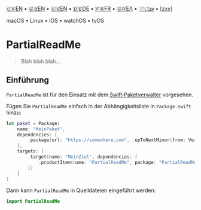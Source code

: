 

[🇨🇦EN](🇨🇦EN%20Read%20Me.md) • [🇬🇧EN](🇬🇧EN%20Read%20Me.md) • [🇺🇸EN](🇺🇸EN%20Read%20Me.md) • [🇩🇪DE](🇩🇪DE%20Lies%20mich.md) • [🇫🇷FR](🇫🇷FR%20Lisez%20moi.md) • [🇬🇷ΕΛ](🇬🇷ΕΛ%20Με%20διαβάστε.md) • [🇮🇱עב](🇮🇱עב%20קרא%20אותי.md) • [[zxx]]([zxx]%20Read%20Me.md) <!--Skip in Jazzy-->

macOS • Linux • iOS • watchOS • tvOS

# PartialReadMe

> Blah blah blah...

## Einführung

`PartialReadMe` ist für den Einsatz mit dem [Swift‐Paketverwalter](https://swift.org/package-manager/) vorgesehen.

Fügen Sie `PartialReadMe` einfach in der Abhängigkeitsliste in `Package.swift` hinzu:

```swift
let paket = Package(
    name: "MeinPaket",
    dependencies: [
        .package(url: "https://somewhere.com", .upToNextMinor(from: Version(0, 1, 0))),
    ],
    targets: [
        .target(name: "MeinZiel", dependencies: [
            .productItem(name: "PartialReadMe", package: "PartialReadMe"),
        ])
    ]
)
```

Dann kann `PartialReadMe` in Quelldateien eingeführt werden:

```swift
import PartialReadMe
```
